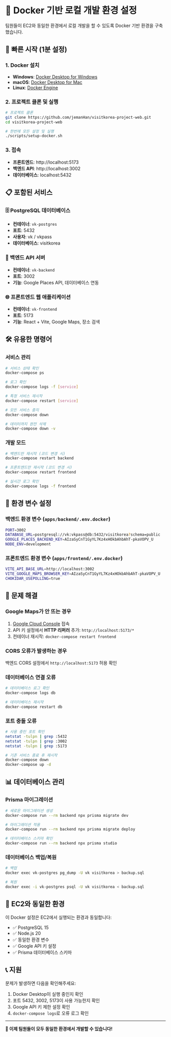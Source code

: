 # 🐳 Docker 기반 로컬 개발 환경 설정

팀원들이 EC2와 동일한 환경에서 로컬 개발을 할 수 있도록 Docker 기반 환경을 구축했습니다.

## 🚀 빠른 시작 (1분 설정)

### 1. Docker 설치
- **Windows**: [Docker Desktop for Windows](https://docs.docker.com/desktop/install/windows-install/)
- **macOS**: [Docker Desktop for Mac](https://docs.docker.com/desktop/install/mac-install/)
- **Linux**: [Docker Engine](https://docs.docker.com/engine/install/)

### 2. 프로젝트 클론 및 실행
```bash
# 프로젝트 클론
git clone https://github.com/jemanHan/visitkorea-project-web.git
cd visitkorea-project-web

# 한번에 모든 설정 및 실행
./scripts/setup-docker.sh
```

### 3. 접속
- **프론트엔드**: http://localhost:5173
- **백엔드 API**: http://localhost:3002
- **데이터베이스**: localhost:5432

## 📋 포함된 서비스

### 🗄️ PostgreSQL 데이터베이스
- **컨테이너**: `vk-postgres`
- **포트**: 5432
- **사용자**: vk / vkpass
- **데이터베이스**: visitkorea

### 🔧 백엔드 API 서버
- **컨테이너**: `vk-backend`
- **포트**: 3002
- **기능**: Google Places API, 데이터베이스 연동

### 🌐 프론트엔드 웹 애플리케이션
- **컨테이너**: `vk-frontend`
- **포트**: 5173
- **기능**: React + Vite, Google Maps, 장소 검색

## 🛠️ 유용한 명령어

### 서비스 관리
```bash
# 서비스 상태 확인
docker-compose ps

# 로그 확인
docker-compose logs -f [service]

# 특정 서비스 재시작
docker-compose restart [service]

# 모든 서비스 중지
docker-compose down

# 데이터까지 완전 삭제
docker-compose down -v
```

### 개발 모드
```bash
# 백엔드만 재시작 (코드 변경 시)
docker-compose restart backend

# 프론트엔드만 재시작 (코드 변경 시)
docker-compose restart frontend

# 실시간 로그 확인
docker-compose logs -f frontend
```

## 🔧 환경 변수 설정

### 백엔드 환경 변수 (`apps/backend/.env.docker`)
```bash
PORT=3002
DATABASE_URL=postgresql://vk:vkpass@db:5432/visitkorea?schema=public
GOOGLE_PLACES_BACKEND_KEY=AIzaSyCnT1GyYL7Kz4xHOkbAhbAhT-pkaVOPV_U
NODE_ENV=development
```

### 프론트엔드 환경 변수 (`apps/frontend/.env.docker`)
```bash
VITE_API_BASE_URL=http://localhost:3002
VITE_GOOGLE_MAPS_BROWSER_KEY=AIzaSyCnT1GyYL7Kz4xHOkbAhbAhT-pkaVOPV_U
CHOKIDAR_USEPOLLING=true
```

## 🚨 문제 해결

### Google Maps가 안 뜨는 경우
1. [Google Cloud Console](https://console.cloud.google.com/) 접속
2. API 키 설정에서 **HTTP 리퍼러** 추가: `http://localhost:5173/*`
3. 컨테이너 재시작: `docker-compose restart frontend`

### CORS 오류가 발생하는 경우
백엔드 CORS 설정에서 `http://localhost:5173` 허용 확인

### 데이터베이스 연결 오류
```bash
# 데이터베이스 로그 확인
docker-compose logs db

# 데이터베이스 재시작
docker-compose restart db
```

### 포트 충돌 오류
```bash
# 사용 중인 포트 확인
netstat -tulpn | grep :5432
netstat -tulpn | grep :3002
netstat -tulpn | grep :5173

# 기존 서비스 종료 후 재시작
docker-compose down
docker-compose up -d
```

## 📊 데이터베이스 관리

### Prisma 마이그레이션
```bash
# 새로운 마이그레이션 생성
docker-compose run --rm backend npx prisma migrate dev

# 마이그레이션 적용
docker-compose run --rm backend npx prisma migrate deploy

# 데이터베이스 스키마 확인
docker-compose run --rm backend npx prisma studio
```

### 데이터베이스 백업/복원
```bash
# 백업
docker exec vk-postgres pg_dump -U vk visitkorea > backup.sql

# 복원
docker exec -i vk-postgres psql -U vk visitkorea < backup.sql
```

## 🔄 EC2와 동일한 환경

이 Docker 설정은 EC2에서 실행되는 환경과 동일합니다:
- ✅ PostgreSQL 15
- ✅ Node.js 20
- ✅ 동일한 환경 변수
- ✅ Google API 키 설정
- ✅ Prisma 데이터베이스 스키마

## 📞 지원

문제가 발생하면 다음을 확인해주세요:
1. Docker Desktop이 실행 중인지 확인
2. 포트 5432, 3002, 5173이 사용 가능한지 확인
3. Google API 키 제한 설정 확인
4. `docker-compose logs`로 오류 로그 확인

---

**🎉 이제 팀원들이 모두 동일한 환경에서 개발할 수 있습니다!**
